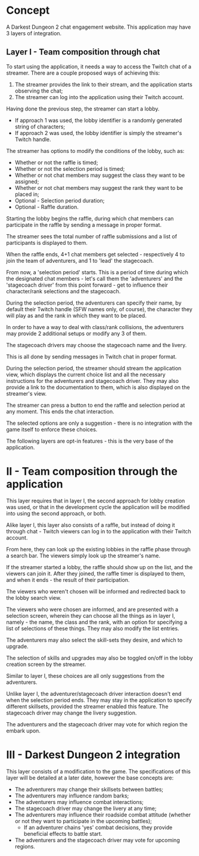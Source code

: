 # Concept
A Darkest Dungeon 2 chat engagement website. This application may have 3 layers of integration.

## Layer I - Team composition through chat
To start using the application, it needs a way to access the Twitch chat of a streamer. There are a couple proposed ways of achieving this:
1. The streamer provides the link to their stream, and the application starts observing the chat;
2. The streamer can log into the application using their Twitch account.

Having done the previous step, the streamer can start a lobby.
- If approach 1 was used, the lobby identifier is a randomly generated string of characters;
- If approach 2 was used, the lobby identifier is simply the streamer's Twitch handle.

The streamer has options to modify the conditions of the lobby, such as:
- Whether or not the raffle is timed;
- Whether or not the selection period is timed;
- Whether or not chat members may suggest the class they want to be assigned;
- Whether or not chat members may suggest the rank they want to be placed in;
- Optional - Selection period duration;
- Optional - Raffle duration.

Starting the lobby begins the raffle, during which chat members can participate in the raffle by sending a message in proper format.

The streamer sees the total number of raffle submissions and a list of participants is displayed to them.

When the raffle ends, 4+1 chat members get selected - respectively 4 to join the team of adventurers, and 1 to 'lead' the stagecoach.

From now, a 'selection period' starts. This is a period of time during which the designated chat members - let's call them the 'adventurers' and the 'stagecoach driver' from this point forward - get to influence their character/rank selections and the stagecoach.

During the selection period, the adventurers can specify their name, by default their Twitch handle (SFW names only, of course), the character they will play as and the rank in which they want to be placed.

In order to have a way to deal with class/rank collisions, the adventurers may provide 2 additional setups or modify any 3 of them.

The stagecoach drivers may choose the stagecoach name and the livery.

This is all done by sending messages in Twitch chat in proper format.

During the selection period, the streamer should stream the application view, which displays the current choice list and all the necessary instructions for the adventurers and stagecoach driver. They may also provide a link to the documentation to them, which is also displayed on the streamer's view.

The streamer can press a button to end the raffle and selection period at any moment. This ends the chat interaction.

The selected options are only a suggestion - there is no integration with the game itself to enforce these choices.

The following layers are opt-in features - this is the very base of the application.

# II - Team composition through the application

This layer requires that in layer I, the second approach for lobby creation was used, or that in the development cycle the application will be modified into using the second approach, or both.

Alike layer I, this layer also consists of a raffle, but instead of doing it through chat - Twitch viewers can log in to the application with their Twitch account.

From here, they can look up the existing lobbies in the raffle phase through a search bar. The viewers simply look up the streamer's name.

If the streamer started a lobby, the raffle should show up on the list, and the viewers can join it. After they joined, the raffle timer is displayed to them, and when it ends - the result of their participation.

The viewers who weren't chosen will be informed and redirected back to the lobby search view.

The viewers who were chosen are informed, and are presented with a selection screen, wherein they can choose all the things as in layer I, namely - the name, the class and the rank, with an option for specifying a list of selections of these things. They may also modify the list entries.

The adventurers may also select the skill-sets they desire, and which to upgrade.

The selection of skills and upgrades may also be toggled on/off in the lobby creation screen by the streamer.

Similar to layer I, these choices are all only suggestions from the adventurers.

Unlike layer I, the adventurer/stagecoach driver interaction doesn't end when the selection period ends. They may stay in the application to specify different skillsets, provided the streamer enabled this feature. The stagecoach driver may change the livery suggestion.

The adventurers and the stagecoach driver may vote for which region the embark upon.

# III - Darkest Dungeon 2 integration

This layer consists of a modification to the game. The specifications of this layer will be detailed at a later date, however the base concepts are:
- The adventurers may change their skillsets between battles;
- The adventurers may influence random barks;
- The adventurers may influence combat interactions;
- The stagecoach driver may change the livery at any time;
- The adventurers may influence their roadside combat attitude (whether or not they want to participate in the upcoming battles);
  - If an adventurer chains 'yes' combat decisions, they provide beneficial effects to battle start.
- The adventurers and the stagecoach driver may vote for upcoming regions.